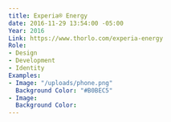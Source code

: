 ```yaml
---
title: Experia® Energy
date: 2016-11-29 13:54:00 -05:00
Year: 2016
Link: https://www.thorlo.com/experia-energy
Role:
- Design
- Development
- Identity
Examples:
- Image: "/uploads/phone.png"
  Background Color: "#B0BEC5"
- Image: 
  Background Color: 
---
```


